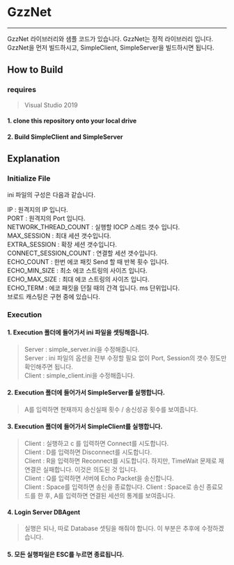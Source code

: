 # GzzNet
<hr/>

GzzNet 라이브러리와 샘플 코드가 있습니다.
GzzNet는 정적 라이브러리 입니다. GzzNet을 먼저 빌드하시고, SimpleClient, SimpleServer을 빌드하시면 됩니다.

## How to Build
### requires
>Visual Studio 2019  

#### 1. clone this repository onto your local drive
#### 2. Build SimpleClient and SimpleServer

## Explanation
### Initialize File  
ini 파일의 구성은 다음과 같습니다.  
  
IP : 원격지의 IP 입니다.  
PORT : 원격지의 Port 입니다.  
NETWORK_THREAD_COUNT : 실행할 IOCP 스레드 갯수 입니다.  
MAX_SESSION : 최대 세션 갯수입니다.  
EXTRA_SESSION : 확장 세션 갯수입니다.  
CONNECT_SESSION_COUNT : 연결할 세션 갯수입니다.  
ECHO_COUNT : 한번 에코 패킷 Send 할 때 반복 횟수 입니다.  
ECHO_MIN_SIZE : 최소 에코 스트링의 사이즈 입니다.  
ECHO_MAX_SIZE : 최대 에코 스트링의 사이즈 입니다.  
ECHO_TERM : 에코 패킷을 던질 때의 간격 입니다. ms 단위입니다.    
브로드 캐스팅은 구현 중에 있습니다.  

### Execution
#### 1. Execution 폴더에 들어가서 ini 파일을 셋팅해줍니다.
> Server : simple_server.ini을 수정해줍니다.   
> Server : ini 파일의 옵션을 전부 수정할 필요 없이 Port, Session의 갯수 정도만 확인해주면 됩니다.  
> Client : simple_client.ini을 수정해줍니다.    

#### 2. Execution 폴더에 들어가서 SimpleServer를 실행합니다.
> A를 입력하면 현재까지 송신실패 횟수 / 송신성공 횟수를 보여줍니다.

#### 3. Execution 폴더에 들어가서 SimpleClient를 실행합니다.
> Client : 실행하고 c 를 입력하면 Connect를 시도합니다.  
> Client : D를 입력하면 Disconnect를 시도합니다.  
> Client : R을 입력하면 Reconnect를 시도합니다. 하지만, TimeWait 문제로 재연결은 실패합니다. 이것은 의도된 것 입니다.  
> Client : Q를 입력하면 서버에 Echo Packet을 송신합니다.  
> Client : Space를 입력하면 송신을 종료합니다.
> Client : Space로 송신 종료모드를 한 후, A를 입력하면 연결된 세션의 통계를 보여줍니다.

#### 4. Login Server DBAgent
>실행은 되나, 따로 Database 셋팅을 해줘야 합니다. 이 부분은 추후에 수정하겠습니다.  

#### 5. 모든 실행파일은 ESC를 누르면 종료됩니다.
